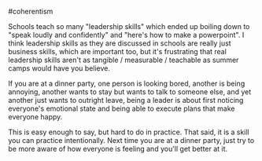 #coherentism

Schools teach so many "leadership skills" which ended up boiling down to "speak loudly and confidently" and "here's how to make a powerpoint". I think leadership skills as they are discussed in schools are really just business skills, which are important too, but it's frustrating that real leadership skills aren't as tangible / measurable / teachable as summer camps would have you believe.

If you are at a dinner party, one person is looking bored, another is being annoying, another wants to stay but wants to talk to someone else, and yet another just wants to outright leave, being a leader is about first noticing everyone's emotional state and being able to execute plans that make everyone happy.

This is easy enough to say, but hard to do in practice. That said, it is a skill you can practice intentionally. Next time you are at a dinner party, just try to be more aware of how everyone is feeling and you'll get better at it.